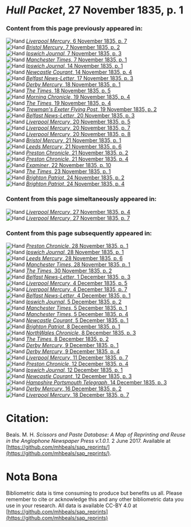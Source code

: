 # *Hull Packet*, 27 November 1835, p. 1  
  
### Content from this page previously appeared in:  
![Hand](http://scissorsandpaste.net/wp-content/uploads/2017/06/smallhandpointer.png) [*Liverpool Mercury*, 6 November 1835, p. 7](https://mhbeals.github.io/sap_html/Liverpool-Mercury/Liverpool-Mercury-6-November-1835-p-7)  
![Hand](http://scissorsandpaste.net/wp-content/uploads/2017/06/smallhandpointer.png) [*Bristol Mercury*, 7 November 1835, p. 2](https://mhbeals.github.io/sap_html/Bristol-Mercury/Bristol-Mercury-7-November-1835-p-2)  
![Hand](http://scissorsandpaste.net/wp-content/uploads/2017/06/smallhandpointer.png) [*Ipswich Journal*, 7 November 1835, p. 3](https://mhbeals.github.io/sap_html/Ipswich-Journal/Ipswich-Journal-7-November-1835-p-3)  
![Hand](http://scissorsandpaste.net/wp-content/uploads/2017/06/smallhandpointer.png) [*Manchester Times*, 7 November 1835, p. 1](https://mhbeals.github.io/sap_html/Manchester-Times/Manchester-Times-7-November-1835-p-1)  
![Hand](http://scissorsandpaste.net/wp-content/uploads/2017/06/smallhandpointer.png) [*Ipswich Journal*, 14 November 1835, p. 1](https://mhbeals.github.io/sap_html/Ipswich-Journal/Ipswich-Journal-14-November-1835-p-1)  
![Hand](http://scissorsandpaste.net/wp-content/uploads/2017/06/smallhandpointer.png) [*Newcastle Courant*, 14 November 1835, p. 4](https://mhbeals.github.io/sap_html/Newcastle-Courant/Newcastle-Courant-14-November-1835-p-4)  
![Hand](http://scissorsandpaste.net/wp-content/uploads/2017/06/smallhandpointer.png) [*Belfast News-Letter*, 17 November 1835, p. 3](https://mhbeals.github.io/sap_html/Belfast-News-Letter/Belfast-News-Letter-17-November-1835-p-3)  
![Hand](http://scissorsandpaste.net/wp-content/uploads/2017/06/smallhandpointer.png) [*Derby Mercury*, 18 November 1835, p. 1](https://mhbeals.github.io/sap_html/Derby-Mercury/Derby-Mercury-18-November-1835-p-1)  
![Hand](http://scissorsandpaste.net/wp-content/uploads/2017/06/smallhandpointer.png) [*The Times*, 18 November 1835, p. 5](https://mhbeals.github.io/sap_html/The-Times/The-Times-18-November-1835-p-5)  
![Hand](http://scissorsandpaste.net/wp-content/uploads/2017/06/smallhandpointer.png) [*Morning Chronicle*, 19 November 1835, p. 4](https://mhbeals.github.io/sap_html/Morning-Chronicle/Morning-Chronicle-19-November-1835-p-4)  
![Hand](http://scissorsandpaste.net/wp-content/uploads/2017/06/smallhandpointer.png) [*The Times*, 19 November 1835, p. 4](https://mhbeals.github.io/sap_html/The-Times/The-Times-19-November-1835-p-4)  
![Hand](http://scissorsandpaste.net/wp-content/uploads/2017/06/smallhandpointer.png) [*Trewman's Exeter Flying Post*, 19 November 1835, p. 2](https://mhbeals.github.io/sap_html/Trewman's-Exeter-Flying-Post/Trewman's-Exeter-Flying-Post-19-November-1835-p-2)  
![Hand](http://scissorsandpaste.net/wp-content/uploads/2017/06/smallhandpointer.png) [*Belfast News-Letter*, 20 November 1835, p. 3](https://mhbeals.github.io/sap_html/Belfast-News-Letter/Belfast-News-Letter-20-November-1835-p-3)  
![Hand](http://scissorsandpaste.net/wp-content/uploads/2017/06/smallhandpointer.png) [*Liverpool Mercury*, 20 November 1835, p. 5](https://mhbeals.github.io/sap_html/Liverpool-Mercury/Liverpool-Mercury-20-November-1835-p-5)  
![Hand](http://scissorsandpaste.net/wp-content/uploads/2017/06/smallhandpointer.png) [*Liverpool Mercury*, 20 November 1835, p. 7](https://mhbeals.github.io/sap_html/Liverpool-Mercury/Liverpool-Mercury-20-November-1835-p-7)  
![Hand](http://scissorsandpaste.net/wp-content/uploads/2017/06/smallhandpointer.png) [*Liverpool Mercury*, 20 November 1835, p. 8](https://mhbeals.github.io/sap_html/Liverpool-Mercury/Liverpool-Mercury-20-November-1835-p-8)  
![Hand](http://scissorsandpaste.net/wp-content/uploads/2017/06/smallhandpointer.png) [*Bristol Mercury*, 21 November 1835, p. 1](https://mhbeals.github.io/sap_html/Bristol-Mercury/Bristol-Mercury-21-November-1835-p-1)  
![Hand](http://scissorsandpaste.net/wp-content/uploads/2017/06/smallhandpointer.png) [*Leeds Mercury*, 21 November 1835, p. 6](https://mhbeals.github.io/sap_html/Leeds-Mercury/Leeds-Mercury-21-November-1835-p-6)  
![Hand](http://scissorsandpaste.net/wp-content/uploads/2017/06/smallhandpointer.png) [*Preston Chronicle*, 21 November 1835, p. 2](https://mhbeals.github.io/sap_html/Preston-Chronicle/Preston-Chronicle-21-November-1835-p-2)  
![Hand](http://scissorsandpaste.net/wp-content/uploads/2017/06/smallhandpointer.png) [*Preston Chronicle*, 21 November 1835, p. 4](https://mhbeals.github.io/sap_html/Preston-Chronicle/Preston-Chronicle-21-November-1835-p-4)  
![Hand](http://scissorsandpaste.net/wp-content/uploads/2017/06/smallhandpointer.png) [*Examiner*, 22 November 1835, p. 10](https://mhbeals.github.io/sap_html/Examiner/Examiner-22-November-1835-p-10)  
![Hand](http://scissorsandpaste.net/wp-content/uploads/2017/06/smallhandpointer.png) [*The Times*, 23 November 1835, p. 1](https://mhbeals.github.io/sap_html/The-Times/The-Times-23-November-1835-p-1)  
![Hand](http://scissorsandpaste.net/wp-content/uploads/2017/06/smallhandpointer.png) [*Brighton Patriot*, 24 November 1835, p. 2](https://mhbeals.github.io/sap_html/Brighton-Patriot/Brighton-Patriot-24-November-1835-p-2)  
![Hand](http://scissorsandpaste.net/wp-content/uploads/2017/06/smallhandpointer.png) [*Brighton Patriot*, 24 November 1835, p. 4](https://mhbeals.github.io/sap_html/Brighton-Patriot/Brighton-Patriot-24-November-1835-p-4)  
  
### Content from this page simeltaneously appeared in:  
![Hand](http://scissorsandpaste.net/wp-content/uploads/2017/06/smallhandpointer.png) [*Liverpool Mercury*, 27 November 1835, p. 4](https://mhbeals.github.io/sap_html/Liverpool-Mercury/Liverpool-Mercury-27-November-1835-p-4)  
![Hand](http://scissorsandpaste.net/wp-content/uploads/2017/06/smallhandpointer.png) [*Liverpool Mercury*, 27 November 1835, p. 7](https://mhbeals.github.io/sap_html/Liverpool-Mercury/Liverpool-Mercury-27-November-1835-p-7)  
  
### Content from this page subsequently appeared in:  
![Hand](http://scissorsandpaste.net/wp-content/uploads/2017/06/smallhandpointer.png) [*Preston Chronicle*, 28 November 1835, p. 1](https://mhbeals.github.io/sap_html/Preston-Chronicle/Preston-Chronicle-28-November-1835-p-1)  
![Hand](http://scissorsandpaste.net/wp-content/uploads/2017/06/smallhandpointer.png) [*Ipswich Journal*, 28 November 1835, p. 1](https://mhbeals.github.io/sap_html/Ipswich-Journal/Ipswich-Journal-28-November-1835-p-1)  
![Hand](http://scissorsandpaste.net/wp-content/uploads/2017/06/smallhandpointer.png) [*Leeds Mercury*, 28 November 1835, p. 6](https://mhbeals.github.io/sap_html/Leeds-Mercury/Leeds-Mercury-28-November-1835-p-6)  
![Hand](http://scissorsandpaste.net/wp-content/uploads/2017/06/smallhandpointer.png) [*Manchester Times*, 28 November 1835, p. 1](https://mhbeals.github.io/sap_html/Manchester-Times/Manchester-Times-28-November-1835-p-1)  
![Hand](http://scissorsandpaste.net/wp-content/uploads/2017/06/smallhandpointer.png) [*The Times*, 30 November 1835, p. 2](https://mhbeals.github.io/sap_html/The-Times/The-Times-30-November-1835-p-2)  
![Hand](http://scissorsandpaste.net/wp-content/uploads/2017/06/smallhandpointer.png) [*Belfast News-Letter*, 1 December 1835, p. 3](https://mhbeals.github.io/sap_html/Belfast-News-Letter/Belfast-News-Letter-1-December-1835-p-3)  
![Hand](http://scissorsandpaste.net/wp-content/uploads/2017/06/smallhandpointer.png) [*Liverpool Mercury*, 4 December 1835, p. 5](https://mhbeals.github.io/sap_html/Liverpool-Mercury/Liverpool-Mercury-4-December-1835-p-5)  
![Hand](http://scissorsandpaste.net/wp-content/uploads/2017/06/smallhandpointer.png) [*Liverpool Mercury*, 4 December 1835, p. 7](https://mhbeals.github.io/sap_html/Liverpool-Mercury/Liverpool-Mercury-4-December-1835-p-7)  
![Hand](http://scissorsandpaste.net/wp-content/uploads/2017/06/smallhandpointer.png) [*Belfast News-Letter*, 4 December 1835, p. 1](https://mhbeals.github.io/sap_html/Belfast-News-Letter/Belfast-News-Letter-4-December-1835-p-1)  
![Hand](http://scissorsandpaste.net/wp-content/uploads/2017/06/smallhandpointer.png) [*Ipswich Journal*, 5 December 1835, p. 2](https://mhbeals.github.io/sap_html/Ipswich-Journal/Ipswich-Journal-5-December-1835-p-2)  
![Hand](http://scissorsandpaste.net/wp-content/uploads/2017/06/smallhandpointer.png) [*Manchester Times*, 5 December 1835, p. 1](https://mhbeals.github.io/sap_html/Manchester-Times/Manchester-Times-5-December-1835-p-1)  
![Hand](http://scissorsandpaste.net/wp-content/uploads/2017/06/smallhandpointer.png) [*Manchester Times*, 5 December 1835, p. 4](https://mhbeals.github.io/sap_html/Manchester-Times/Manchester-Times-5-December-1835-p-4)  
![Hand](http://scissorsandpaste.net/wp-content/uploads/2017/06/smallhandpointer.png) [*Newcastle Courant*, 5 December 1835, p. 1](https://mhbeals.github.io/sap_html/Newcastle-Courant/Newcastle-Courant-5-December-1835-p-1)  
![Hand](http://scissorsandpaste.net/wp-content/uploads/2017/06/smallhandpointer.png) [*Brighton Patriot*, 8 December 1835, p. 1](https://mhbeals.github.io/sap_html/Brighton-Patriot/Brighton-Patriot-8-December-1835-p-1)  
![Hand](http://scissorsandpaste.net/wp-content/uploads/2017/06/smallhandpointer.png) [*NorthWales Chronicle*, 8 December 1835, p. 3](https://mhbeals.github.io/sap_html/NorthWales-Chronicle/NorthWales-Chronicle-8-December-1835-p-3)  
![Hand](http://scissorsandpaste.net/wp-content/uploads/2017/06/smallhandpointer.png) [*The Times*, 8 December 1835, p. 2](https://mhbeals.github.io/sap_html/The-Times/The-Times-8-December-1835-p-2)  
![Hand](http://scissorsandpaste.net/wp-content/uploads/2017/06/smallhandpointer.png) [*Derby Mercury*, 9 December 1835, p. 1](https://mhbeals.github.io/sap_html/Derby-Mercury/Derby-Mercury-9-December-1835-p-1)  
![Hand](http://scissorsandpaste.net/wp-content/uploads/2017/06/smallhandpointer.png) [*Derby Mercury*, 9 December 1835, p. 4](https://mhbeals.github.io/sap_html/Derby-Mercury/Derby-Mercury-9-December-1835-p-4)  
![Hand](http://scissorsandpaste.net/wp-content/uploads/2017/06/smallhandpointer.png) [*Liverpool Mercury*, 11 December 1835, p. 7](https://mhbeals.github.io/sap_html/Liverpool-Mercury/Liverpool-Mercury-11-December-1835-p-7)  
![Hand](http://scissorsandpaste.net/wp-content/uploads/2017/06/smallhandpointer.png) [*Preston Chronicle*, 12 December 1835, p. 4](https://mhbeals.github.io/sap_html/Preston-Chronicle/Preston-Chronicle-12-December-1835-p-4)  
![Hand](http://scissorsandpaste.net/wp-content/uploads/2017/06/smallhandpointer.png) [*Ipswich Journal*, 12 December 1835, p. 1](https://mhbeals.github.io/sap_html/Ipswich-Journal/Ipswich-Journal-12-December-1835-p-1)  
![Hand](http://scissorsandpaste.net/wp-content/uploads/2017/06/smallhandpointer.png) [*Newcastle Courant*, 12 December 1835, p. 3](https://mhbeals.github.io/sap_html/Newcastle-Courant/Newcastle-Courant-12-December-1835-p-3)  
![Hand](http://scissorsandpaste.net/wp-content/uploads/2017/06/smallhandpointer.png) [*Hampshire Portsmouth Telegraph*, 14 December 1835, p. 3](https://mhbeals.github.io/sap_html/Hampshire-Portsmouth-Telegraph/Hampshire-Portsmouth-Telegraph-14-December-1835-p-3)  
![Hand](http://scissorsandpaste.net/wp-content/uploads/2017/06/smallhandpointer.png) [*Derby Mercury*, 16 December 1835, p. 2](https://mhbeals.github.io/sap_html/Derby-Mercury/Derby-Mercury-16-December-1835-p-2)  
![Hand](http://scissorsandpaste.net/wp-content/uploads/2017/06/smallhandpointer.png) [*Liverpool Mercury*, 18 December 1835, p. 7](https://mhbeals.github.io/sap_html/Liverpool-Mercury/Liverpool-Mercury-18-December-1835-p-7)  


# Citation: 

Beals. M. H. *Scissors and Paste Database: A Map of Reprinting and Reuse in the Anglophone Newspaper Press v.1.0.1.* 2 June 2017. Available at [https://github.com/mhbeals/sap_reprints/](https://github.com/mhbeals/sap_reprints/). 

# Nota Bona

Bibliometric data is time consuming to produce but benefits us all. Please remember to cite or acknowledge this and any other bibliometric data you use in your research. All data is available CC-BY 4.0 at [https://github.com/mhbeals/sap_reprints](https://github.com/mhbeals/sap_reprints)